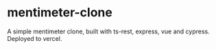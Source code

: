 # mentimeter-clone

A simple mentimeter clone, built with ts-rest, express, vue and cypress.
Deployed to vercel.
